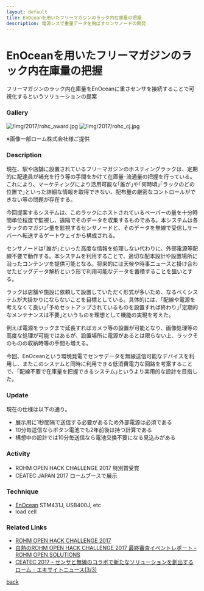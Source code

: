 ```yaml
---
layout: default
tile: EnOceanを用いたフリーマガジンのラック内在庫量の把握
description: 電源レスで重量データを飛ばすセンサノードの開発
---
```

# EnOceanを用いたフリーマガジンのラック内在庫量の把握

  フリーマガジンのラック内在庫量をEnOceanに重さセンサを接続することで可視化するというソリューションの提案

### Gallery

  ![/img/2017/rohc_award.jpg]()
  ![/img/2017/rohc_cj.jpg]()

  ※画像一部ローム株式会社様ご提供

### Description

  現在、駅や店舗に設置されているフリーマガジンのホスティングラックは、定期的に配達員が補充を行う等の手間をかけて在庫量･流通量の把握を行っている。これにより、マーケティングにより活用可能な｢誰が｣や｢何時頃｣｢ラックのどの位置で｣といった詳細な情報を取得できない、配布量の厳密なコントロールができない等の問題が存在する。
  
  今回提案するシステムは、このラックにホストされているペーパーの量を十分時間単位程度で監視し、遠隔でそのデータを収集するものである。本システムは各ラックのマガジン量を監視するセンサノードと、そのデータを無線で受信しサーバーへ転送するゲートウェイから構成される。
  
  センサノードは｢誰が｣といった高度な情報を処理しない代わりに、外部電源等配線不要で動作する。本システムを利用することで、適切な配本設計や設置場所に沿ったコンテンツを提供可能となる。将来的には天候や時事ニュースと掛け合わせたビッグデータ解析という形で利用可能なデータを蓄積することを狙いとする。

  ラックは店舗や施設に依頼して設置していただく形式が多いため、なるべくシステムが大掛かりにならないことを目標としている。具体的には、｢配線や電源を考えなくて良い｣｢予めセットアップされているものを設置すれば終わり｣｢定期的なメンテナンスは不要｣というものを理想として機能の実現を考えた。
  
  例えば電源をラックまで延長すればカメラ等の設置が可能となり、画像処理等の高度な処理が可能ではあるが、設置場所に電源があるとは限らない上、ラックそのものの収納時等の手間も増える。
  
  今回、EnOceanという環境発電でセンサデータを無線送信可能なデバイスを利用し、またこのシステムと同時に利用できる低消費電力な回路を考案することで、｢配線不要で在庫量を把握できるシステム｣というより実用的な設計を目指した。

### Update

  現在の仕様は以下の通り。

   * 展示用に1秒間隔で送信する必要があるため外部電源は必須である
   * 10分毎送信ならボタン電池でも2年前後は持つ計算である
   * 構想中の設計では10分毎送信なら電池交換不要になる見込みがある

### Activity

  * ROHM OPEN HACK CHALLENGE 2017 特別賞受賞
  * CEATEC JAPAN 2017 ロームブースで展示

### Technique

  * [EnOcean](https://www.enocean.com/jp/) STM431J, USB400J, etc
  * load cell

### Related Links

  * [ROHM OPEN HACK CHALLENGE 2017](http://open.rohm.com/rohmhack/) 
  * [白熱のROHM OPEN HACK CHALLENGE 2017 最終審査イベントレポート - ROHM OPEN SOLUTIONS](http://open.rohm.com/jp/events/171005_article)
  * [CEATEC 2017 - センサと無線のコラボで新たなソリューションを創出するローム - エキサイトニュース(3/3) ](http://www.excite.co.jp/News/it_biz/20171003/Cobs_1676261.html)

[back](/)